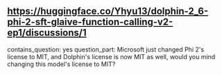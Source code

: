 ## https://huggingface.co/Yhyu13/dolphin-2_6-phi-2-sft-glaive-function-calling-v2-ep1/discussions/1

contains_question: yes
question_part: Microsoft just changed Phi 2's license to MIT, and Dolphin's license is now MIT as well, would you mind changing this model's license to MIT?